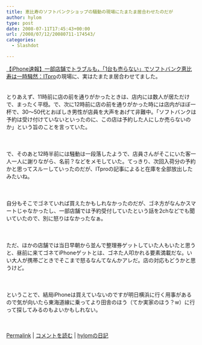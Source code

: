 ```yaml
---
title: 恵比寿のソフトバンクショップの騒動の現場にたまたま居合わせたのだが
author: hylom
type: post
date: 2008-07-11T17:45:43+00:00
url: /2008/07/12/20080711-174543/
categories:
  - Slashdot

---
```

 [【iPhone速報】一部店舗でトラブルも，「1台も売らない」でソフトバンク恵比寿は一時騒然：ITpro][1]の現場に、実はたまたま居合わせてました。  
</br>   
とりあえず、11時前に店の前を通りがかったときは、店内には数人が居ただけで、まったく平穏。で、次に12時前に店の前を通りがかった時には店内がほぼ一杯で、30〜50代とおぼしき男性が店員を大声をあげて非難中。「ソフトバンクは予約は受け付けていないといったのに、この店は予約した人にしか売らないのか」という旨のことを言っていた。</br>  
</br>   
で、そのあと12時半前には騒動は一段落したようで、店員さんがそこにいた客一人一人に謝りながら、名前？などをメモしていた。てっきり、次回入荷分の予約かと思ってスルーしていったのだが、ITproの記事によると在庫を全部放出したみたいね。</br>  
</br>   
自分もそこでゴネていれば買えたかもしれなかったのだが、ゴネ方がなんかスマートじゃなかったし、一部店舗では予約受付していたという話を2chなどでも聞いていたので、別に怒りはなかったなぁ。</br>  
</br>   
ただ、ほかの店舗では当日早朝から並んで整理券ゲットしていた人もいたと思うと、昼前に来てゴネてiPhoneゲットとは、ゴネた人叩かれる要素満載だな。いい大人が携帯ごときでそこまで怒るなんてなんかアレだ。店の対応もどうかと思うけど。</br>  
</br>   
ということで、結局iPhoneは買えていないのですが明日横浜に行く用事があるので気が向いたら東海道線に乗ってより田舎のほう（てか実家のほう？w）に行って探してみるのもよいかもしれない。</br>  
</br> 

   [Permalink][2] |    [コメントを読む][3] |    [hylomの日記][4] 

</br>

 [1]: http://itpro.nikkeibp.co.jp/article/NEWS/20080711/310650/
 [2]: http://slashdot.jp/~hylom/journal/445761
 [3]: http://slashdot.jp/~hylom/journal/445761#acomments
 [4]: http://slashdot.jp/~hylom/journal/
